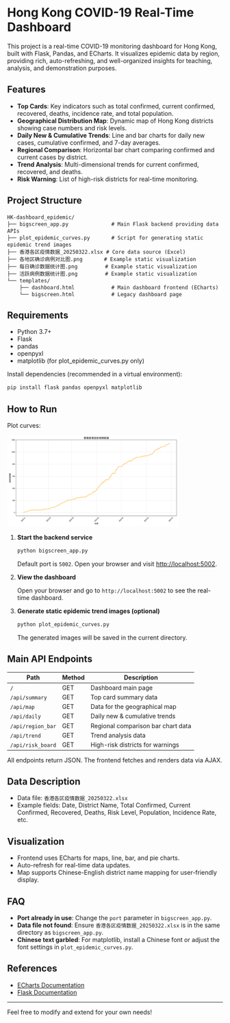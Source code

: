 # Hong Kong COVID-19 Real-Time Dashboard

This project is a real-time COVID-19 monitoring dashboard for Hong Kong, built with Flask, Pandas, and ECharts. It visualizes epidemic data by region, providing rich, auto-refreshing, and well-organized insights for teaching, analysis, and demonstration purposes.

## Features

- **Top Cards**: Key indicators such as total confirmed, current confirmed, recovered, deaths, incidence rate, and total population.
- **Geographical Distribution Map**: Dynamic map of Hong Kong districts showing case numbers and risk levels.
- **Daily New & Cumulative Trends**: Line and bar charts for daily new cases, cumulative confirmed, and 7-day averages.
- **Regional Comparison**: Horizontal bar chart comparing confirmed and current cases by district.
- **Trend Analysis**: Multi-dimensional trends for current confirmed, recovered, and deaths.
- **Risk Warning**: List of high-risk districts for real-time monitoring.

## Project Structure

```
HK-dashboard_epidemic/
├── bigscreen_app.py              # Main Flask backend providing data APIs
├── plot_epidemic_curves.py       # Script for generating static epidemic trend images
├── 香港各区疫情数据_20250322.xlsx # Core data source (Excel)
├── 各地区确诊病例对比图.png       # Example static visualization
├── 每日确诊数据统计图.png         # Example static visualization
├── 活跃病例数据统计图.png         # Example static visualization
└── templates/
    ├── dashboard.html            # Main dashboard frontend (ECharts)
    └── bigscreen.html            # Legacy dashboard page
```

## Requirements

- Python 3.7+
- Flask
- pandas
- openpyxl
- matplotlib (for plot_epidemic_curves.py only)

Install dependencies (recommended in a virtual environment):

```bash
pip install flask pandas openpyxl matplotlib
```

## How to Run
Plot curves:

<img src="活跃病例数据统计图.png" alt="演示图片" width="400"/>


1. **Start the backend service**

   ```bash
   python bigscreen_app.py
   ```
   Default port is `5002`. Open your browser and visit [http://localhost:5002](http://localhost:5002).

2. **View the dashboard**

   Open your browser and go to `http://localhost:5002` to see the real-time dashboard.

3. **Generate static epidemic trend images (optional)**

   ```bash
   python plot_epidemic_curves.py
   ```
   The generated images will be saved in the current directory.

## Main API Endpoints

| Path               | Method | Description                        |
|--------------------|--------|------------------------------------|
| `/`                | GET    | Dashboard main page                |
| `/api/summary`     | GET    | Top card summary data              |
| `/api/map`         | GET    | Data for the geographical map      |
| `/api/daily`       | GET    | Daily new & cumulative trends      |
| `/api/region_bar`  | GET    | Regional comparison bar chart data |
| `/api/trend`       | GET    | Trend analysis data                |
| `/api/risk_board`  | GET    | High-risk districts for warnings   |

All endpoints return JSON. The frontend fetches and renders data via AJAX.

## Data Description

- Data file: `香港各区疫情数据_20250322.xlsx`
- Example fields: Date, District Name, Total Confirmed, Current Confirmed, Recovered, Deaths, Risk Level, Population, Incidence Rate, etc.

## Visualization

- Frontend uses ECharts for maps, line, bar, and pie charts.
- Auto-refresh for real-time data updates.
- Map supports Chinese-English district name mapping for user-friendly display.

## FAQ

- **Port already in use**: Change the `port` parameter in `bigscreen_app.py`.
- **Data file not found**: Ensure `香港各区疫情数据_20250322.xlsx` is in the same directory as `bigscreen_app.py`.
- **Chinese text garbled**: For matplotlib, install a Chinese font or adjust the font settings in `plot_epidemic_curves.py`.

## References

- [ECharts Documentation](https://echarts.apache.org/en/index.html)
- [Flask Documentation](https://flask.palletsprojects.com/)

---

Feel free to modify and extend for your own needs! 
